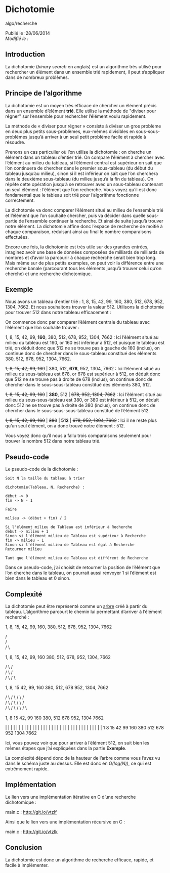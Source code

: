 Dichotomie
==========
algo/recherche

Publié le :28/06/2014  
*Modifié le :*

## Introduction

La dichotomie (*binary search* en anglais) est un algorithme très utilisé pour rechercher un élément dans un ensemble trié rapidement, il peut s’appliquer dans de nombreux problèmes.

## Principe de l’algorithme

La dichotomie est un moyen très efficace de chercher un élément précis dans un ensemble d’élément **trié**. Elle utilise la méthode de "diviser pour régner" sur l’ensemble pour rechercher l’élément voulu rapidement.

La méthode de « diviser pour régner » consiste à diviser un gros problème en deux plus petits sous-problèmes, eux-mêmes divisibles en sous-sous-problèmes jusqu’à arriver à un seul petit problème facile et rapide à résoudre.

Prenons un cas particulier où l’on utilise la dichotomie : on cherche un élément dans un tableau d’entier trié. On compare l’élément à chercher avec l’élément au milieu du tableau, si l’élément central est supérieur on sait que l’on continuera de chercher dans le premier sous-tableau (du début du tableau jusqu’au milieu), sinon si il est inférieur on sait que l’on cherchera dans le deuxième sous-tableau (du milieu jusqu’à la fin du tableau). On répète cette opération jusqu’à se retrouver avec un sous-tableau contenant un seul élément : l’élément que l’on recherche. Vous voyez qu’il est donc fondamental que le tableau soit trié pour l’algorithme fonctionne correctement.

La dichotomie va donc comparer l’élément situé au milieu de l’ensemble trié et l’élément que l’on souhaite chercher, puis va décider dans quelle sous-partie de l’ensemble continuer la recherche. Et ainsi de suite jusqu’à trouver notre élément. La dichotomie affine donc l’espace de recherche de moitié à chaque comparaison, réduisant ainsi au final le nombre comparaisons effectuées.

Encore une fois, la dichotomie est très utile sur des grandes entrées, imaginez avoir une base de données composées de milliards de milliards de nombres et d’avoir la parcourir à chaque recherche serait bien trop long. Mais même sur de plus petits exemples, on peut voir la différence entre une recherche banale (parcourant tous les éléments jusqu’à trouver celui qu’on cherche) et une recherche dichotomique.

## Exemple

Nous avons un tableau d’entier trié : 1, 8, 15, 42, 99, 160, 380, 512, 678, 952, 1304, 7662. Et nous souhaitons trouver la valeur 512. Utilisons la dichotomie pour trouver 512 dans notre tableau efficacement :

On commence donc par comparer l’élément centrale du tableau avec l’élément que l’on souhaite trouver :

1, 8, 15, 42, 99, **160**, 380, 512, 678, 952, 1304, 7662 : Ici l’élément situé au milieu du tableau est 160, or 160 est inférieur à 512, et puisque le tableau est trié, on déduit donc que 512 ne se trouve pas à gauche de 160 (inclus), on continue donc de chercher dans le sous-tableau constitué des éléments 380, 512, 678, 952, 1304, 7662.

~~1, 8, 15, 42, 99, 160~~ | 380, 512, **678**, 952, 1304, 7662 : Ici l’élément situé au milieu du sous-tableau est 678, or 678 est supérieur à 512, on déduit donc que 512 ne se trouve pas à droite de 678 (inclus), on continue donc de chercher dans le sous-sous-tableau constitué des éléments 380, 512.

~~1, 8, 15, 42, 99, 160~~ | **380**, 512 | ~~678, 952, 1304, 7662~~ : Ici l’élément situé au milieu du sous-sous-tableau est 380, or 380 est inférieur à 512, on déduit donc 512 ne se trouve pas à droite de 380 (inclus), on continue donc de chercher dans le sous-sous-sous-tableau constitué de l’élément 512.

~~1, 8, 15, 42, 99, 160~~ | ~~380~~ | **512** | ~~678, 952, 1304, 7662~~ : Ici il ne reste plus qu’un seul élément, on a donc trouvé notre élément : 512.


Vous voyez donc qu’il nous a fallu trois comparaisons seulement pour trouver le nombre 512 dans notre tableau trié.

## Pseudo-code

Le pseudo-code de la dichotomie :

```
Soit N la taille du tableau à trier

dichotomie(Tableau, N, Recherche) :

début -> 0
fin -> N - 1

Faire

milieu -> (début + fin) / 2

Si l'élément milieu de Tableau est inférieur à Recherche
début -> milieu + 1
Sinon si l'élément milieu de Tableau est supérieur à Recherche
fin -> milieu - 1
Sinon si l'élément milieu de Tableau est égal à Recherche
Retourner milieu

Tant que l'élément milieu de Tableau est différent de Recherche
```

Dans ce pseudo-code, j’ai choisit de retourner la position de l’élément que l’on cherche dans le tableau, on pourrait aussi renvoyer 1 si l’élément est bien dans le tableau et 0 sinon.

## Complexité

La dichotomie peut être représenté comme un [arbre](/pages/algo/structure/arbre.html) créé à partir du tableau. L’algorithme parcourt le chemin lui permettant d’arriver à l’élément recherché :

1, 8, 15, 42, 99, 160, 380, 512, 678, 952, 1304, 7662

/  \
/    \
/      \

1, 8, 15, 42, 99, 160       380, 512, 678, 952, 1304, 7662

/ \                              / \
/   \                            /   \
/     \                          /     \

1, 8, 15      42, 99, 160     380, 512, 678     952, 1304, 7662

/ \             / \              / \                / \
/   \           /   \            /   \              /   \
/     \         /     \          /     \            /     \

1, 8     15    42, 99     160   380, 512   678    952, 1304   7662

|  |      |    |    |      |     |    |     |      |    |       |
|  |      |    |    |      |     |    |     |      |    |       |
|  |      |    |    |      |     |    |     |      |    |       |
1  8     15    42  99     160   380  512   678    952  1304    7662

Ici, vous pouvez voir que pour arriver à l’élément 512, on suit bien les mêmes étapes que j’ai expliquées dans la partie **Exemple**.

La complexité dépend donc de la hauteur de l’arbre comme vous l’avez vu dans le schéma juste au dessus. Elle est donc en *O(log(N))*, ce qui est extrêmement rapide.

## Implémentation

Le lien vers une implémentation itérative en C d’une recherche dichotomique  :

main.c : <http://git.io/vtzIf>

Ainsi que le lien vers une implémentation récursive en C :

main.c : <http://git.io/vtzIk>

## Conclusion

La dichotomie est donc un algorithme de recherche efficace, rapide, et facile à implémenter.
